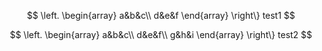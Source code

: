 $$
\left.
\begin{array}
a&b&c\\
d&e&f
\end{array}
\right\} test1 
$$

$$
\left.
\begin{array}
a&b&c\\
d&e&f\\
g&h&i
\end{array}
\right\} test2 
$$

<script type="text/javascript" src="//ajax.googleapis.com/ajax/libs/jquery/1/jquery.min.js"></script>
<script>
    $(document).ready(function(){
    $('.markdown-block .sqs-block-content h2').css('cursor','pointer');
    $(".markdown-block .sqs-block-content h2").nextUntil("h2").slideToggle();
    $(".markdown-block .sqs-block-content h2").click(function() {$(this).nextUntil("h2").slideToggle();});
    });
    </script>
